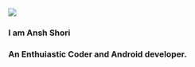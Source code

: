 ## <img src="https://thumbs.gfycat.com/EvilNextDevilfish-small.gif">
### I am Ansh Shori
### An Enthuiastic Coder and Android developer.

<!--
**anshshori2002/anshshori2002** is a ✨ _special_ ✨ repository because its `README.md` (this file) appears on your GitHub profile.

Here are some ideas to get you started:

- 🔭 I’m currently working on ...
- 🌱 I’m currently learning ...
- 👯 I’m looking to collaborate on ...
- 🤔 I’m looking for help with ...
- 💬 Ask me about ...
- 📫 How to reach me: ...
- 😄 Pronouns: ...
- ⚡ Fun fact: ...
-->
